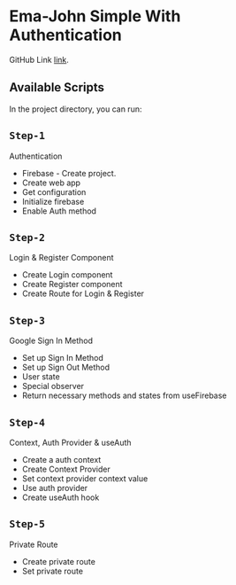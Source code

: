 # Ema-John Simple With Authentication

GitHub Link [link](https://github.com/musasazib/ema-john-simple-with-auth).

## Available Scripts

In the project directory, you can run:

## `Step-1`
Authentication
- Firebase - Create project.
- Create web app
- Get configuration
- Initialize firebase
- Enable Auth method

## `Step-2`
Login & Register Component
- Create Login component
- Create Register component
- Create Route for Login & Register

## `Step-3`
Google Sign In Method
- Set up Sign In Method
- Set up Sign Out Method
- User state
- Special observer
- Return necessary methods and states from useFirebase

## `Step-4`
Context, Auth Provider & useAuth
- Create a auth context
- Create Context Provider
- Set context provider context value
- Use auth provider
- Create useAuth hook

## `Step-5`
Private Route
- Create private route
- Set private route

